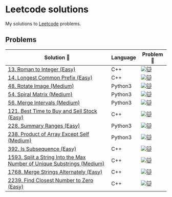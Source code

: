# Leetcode solutions
My solutions to [Leetcode]([https://open.kattis.com/](https://leetcode.com/problemset/)) problems.

## Problems
| Solution :link: | Language | Problem :link: |
| - | - | - |
| [13. Roman to Integer (Easy)](https://github.com/Mr-Seoul/Leetcode-Solutions/blob/main/Solutions/Leetcode13.cpp) | C++ | [![:cat:](https://github.com/Mr-Seoul/Leetcode-Solutions/blob/main/Leetcode_Logo.jpeg)](https://leetcode.com/problems/roman-to-integer/) |
| [14. Longest Common Prefix (Easy)](https://github.com/Mr-Seoul/Leetcode-Solutions/blob/main/Solutions/Leetcode14.cpp) | C++ | [![:cat:](https://github.com/Mr-Seoul/Leetcode-Solutions/blob/main/Leetcode_Logo.jpeg)](https://leetcode.com/problems/longest-common-prefix/) |
| [48. Rotate Image (Medium)](https://github.com/Mr-Seoul/Leetcode-Solutions/blob/main/Solutions/Leetcode48.py) | Python3 | [![:cat:](https://github.com/Mr-Seoul/Leetcode-Solutions/blob/main/Leetcode_Logo.jpeg)](https://leetcode.com/problems/rotate-image/description/) |
| [54. Spiral Matrix (Medium)](https://github.com/Mr-Seoul/Leetcode-Solutions/blob/main/Solutions/Leetcode54.py) | Python3 | [![:cat:](https://github.com/Mr-Seoul/Leetcode-Solutions/blob/main/Leetcode_Logo.jpeg)]([https://leetcode.com/problems/spiral-matrix/]) |
| [56. Merge Intervals (Medium)](https://github.com/Mr-Seoul/Leetcode-Solutions/blob/main/Solutions/Leetcode56.py) | Python3 | [![:cat:](https://github.com/Mr-Seoul/Leetcode-Solutions/blob/main/Leetcode_Logo.jpeg)](https://leetcode.com/problems/merge-intervals/) |
| [121. Best Time to Buy and Sell Stock (Easy)](https://github.com/Mr-Seoul/Leetcode-Solutions/blob/main/Solutions/Leetcode121.cpp) | C++ | [![:cat:](https://github.com/Mr-Seoul/Leetcode-Solutions/blob/main/Leetcode_Logo.jpeg)](https://leetcode.com/problems/best-time-to-buy-and-sell-stock/) |
| [228. Summary Ranges (Easy)](https://github.com/Mr-Seoul/Leetcode-Solutions/blob/main/Solutions/Leetcode228.py) | Python3 | [![:cat:](https://github.com/Mr-Seoul/Leetcode-Solutions/blob/main/Leetcode_Logo.jpeg)](https://leetcode.com/problems/summary-ranges/) |
| [238. Product of Array Except Self (Medium)](https://github.com/Mr-Seoul/Leetcode-Solutions/blob/main/Solutions/Leetcode238.py) | Python3 | [![:cat:](https://github.com/Mr-Seoul/Leetcode-Solutions/blob/main/Leetcode_Logo.jpeg)](https://leetcode.com/problems/product-of-array-except-self/) |
| [392. Is Subsequence (Easy)](https://github.com/Mr-Seoul/Leetcode-Solutions/blob/main/Solutions/Leetcode392.cpp) | C++ | [![:cat:](https://github.com/Mr-Seoul/Leetcode-Solutions/blob/main/Leetcode_Logo.jpeg)](https://leetcode.com/problems/is-subsequence/description/) |
| [1593. Split a String Into the Max Number of Unique Substrings (Medium)](https://github.com/Mr-Seoul/Leetcode-Solutions/blob/main/Solutions/Leetcode1593.cpp) | C++ | [![:cat:](https://github.com/Mr-Seoul/Leetcode-Solutions/blob/main/Leetcode_Logo.jpeg)](https://leetcode.com/problems/split-a-string-into-the-max-number-of-unique-substrings/) |
| [1768. Merge Strings Alternately (Easy)](https://github.com/Mr-Seoul/Leetcode-Solutions/blob/main/Solutions/Leetcode1768.cpp) | C++ | [![:cat:](https://github.com/Mr-Seoul/Leetcode-Solutions/blob/main/Leetcode_Logo.jpeg)](https://leetcode.com/problems/merge-strings-alternately/) |
| [2239. Find Closest Number to Zero (Easy)](https://github.com/Mr-Seoul/Leetcode-Solutions/blob/main/Solutions/Leetcode2239.cpp) | C++ | [![:cat:](https://github.com/Mr-Seoul/Leetcode-Solutions/blob/main/Leetcode_Logo.jpeg)](https://leetcode.com/problems/find-closest-number-to-zero/) |
